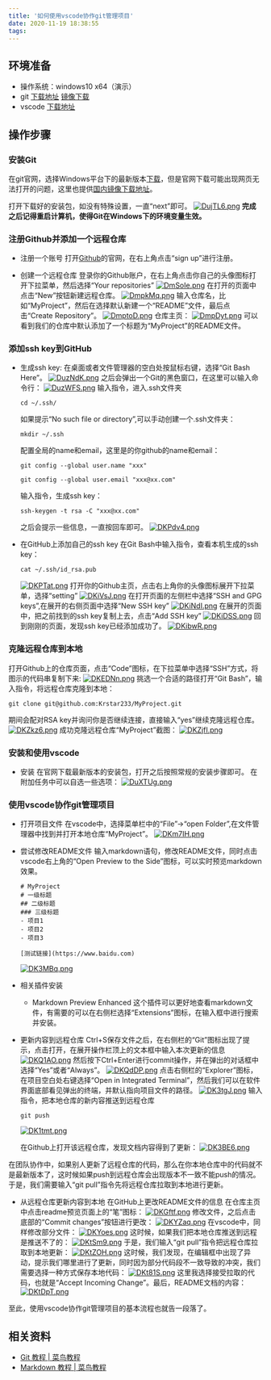 ```yaml
---
title: '如何使用vscode协作git管理项目'
date: 2020-11-19 18:38:55
tags:
---
```

## 环境准备
- 操作系统：windows10 x64（演示）
- git [下载地址](https://git-scm.com/downloads) [镜像下载](http://npm.taobao.org/mirrors/git-for-windows/)
- vscode [下载地址](https://code.visualstudio.com/)

## 操作步骤
### 安装Git
在git官网，选择Windows平台下的最新版本[下载](https://git-scm.com/downloads)，但是官网下载可能出现网页无法打开的问题，这里也提供[国内镜像下载地址](http://npm.taobao.org/mirrors/git-for-windows/)。

打开下载好的安装包，如没有特殊设置，一直“next”即可。
[![DujTL6.png](https://s3.ax1x.com/2020/11/19/DujTL6.png)](https://imgchr.com/i/DujTL6)
**完成之后记得重启计算机，使得Git在Windows下的环境变量生效。**

### 注册Github并添加一个远程仓库
- 注册一个账号
打开[Github](https://github.com/)的官网，在右上角点击“sign up”进行注册。

- 创建一个远程仓库
登录你的Github账户，在右上角点击你自己的头像图标打开下拉菜单，然后选择“Your repositories”
[![DmSoIe.png](https://s3.ax1x.com/2020/11/18/DmSoIe.png)](https://imgchr.com/i/DmSoIe)
在打开的页面中点击“New”按钮新建远程仓库。
[![DmpkMq.png](https://s3.ax1x.com/2020/11/18/DmpkMq.png)](https://imgchr.com/i/DmpkMq)
输入仓库名，比如“MyProject”，然后在选择默认新建一个“README”文件，最后点击“Create Repository”。
[![DmptoD.png](https://s3.ax1x.com/2020/11/18/DmptoD.png)](https://imgchr.com/i/DmptoD)
仓库主页：
[![DmpDyt.png](https://s3.ax1x.com/2020/11/18/DmpDyt.png)](https://imgchr.com/i/DmpDyt)
可以看到我们的仓库中默认添加了一个标题为“MyProject”的README文件。


### 添加ssh key到GitHub
- 生成ssh key:
    在桌面或者文件管理器的空白处按鼠标右键，选择“Git Bash Here”。
    [![DuzNdK.png](https://s3.ax1x.com/2020/11/19/DuzNdK.png)](https://imgchr.com/i/DuzNdK)
    之后会弹出一个Git的黑色窗口，在这里可以输入命令行：
    [![DuzWFS.png](https://s3.ax1x.com/2020/11/19/DuzWFS.png)](https://imgchr.com/i/DuzWFS)
    输入指令，进入.ssh文件夹
    ```
    cd ~/.ssh/
    ```
    如果提示“No such file or directory”,可以手动创建一个.ssh文件夹：
    ```
    mkdir ~/.ssh
    ```
    配置全局的name和email，这里是的你github的name和email：
    ```
    git config --global user.name "xxx"
 
    git config --global user.email "xxx@xx.com"
    ```
    输入指令，生成ssh key：
    ```
    ssh-keygen -t rsa -C "xxx@xx.com"
    ```
    之后会提示一些信息，一直按回车即可。
    [![DKPdv4.png](https://s3.ax1x.com/2020/11/19/DKPdv4.png)](https://imgchr.com/i/DKPdv4)

- 在GitHub上添加自己的ssh key
    在Git Bash中输入指令，查看本机生成的ssh key：
    ```
    cat ~/.ssh/id_rsa.pub
    ```
    [![DKPTat.png](https://s3.ax1x.com/2020/11/19/DKPTat.png)](https://imgchr.com/i/DKPTat)
    打开你的Github主页，点击右上角你的头像图标展开下拉菜单，选择“setting”
    [![DKiVsJ.png](https://s3.ax1x.com/2020/11/19/DKiVsJ.png)](https://imgchr.com/i/DKiVsJ)
    在打开页面的左侧栏中选择“SSH and GPG keys”,在展开的右侧页面中选择“New SSH key”
    [![DKiNdI.png](https://s3.ax1x.com/2020/11/19/DKiNdI.png)](https://imgchr.com/i/DKiNdI)
    在展开的页面中，把之前找到的ssh key复制上去，点击“Add SSH key”
    [![DKiDSS.png](https://s3.ax1x.com/2020/11/19/DKiDSS.png)](https://imgchr.com/i/DKiDSS)
    回到刚刚的页面，发现ssh key已经添加成功了。
    [![DKibwR.png](https://s3.ax1x.com/2020/11/19/DKibwR.png)](https://imgchr.com/i/DKibwR)

### 克隆远程仓库到本地
打开Github上的仓库页面，点击“Code”图标，在下拉菜单中选择“SSH”方式，将图示的代码串复制下来:
[![DKEDNn.png](https://s3.ax1x.com/2020/11/19/DKEDNn.png)](https://imgchr.com/i/DKEDNn)
挑选一个合适的路径打开“Git Bash”，输入指令，将远程仓库克隆到本地：
```
git clone git@github.com:Krstar233/MyProject.git
```
期间会配对RSA key并询问你是否继续连接，直接输入“yes”继续克隆远程仓库。
[![DKZkz6.png](https://s3.ax1x.com/2020/11/19/DKZkz6.png)](https://imgchr.com/i/DKZkz6)
成功克隆远程仓库“MyProject”截图：
[![DKZjfI.png](https://s3.ax1x.com/2020/11/19/DKZjfI.png)](https://imgchr.com/i/DKZjfI)

### 安装和使用vscode
- 安装
在官网下载最新版本的安装包，打开之后按照常规的安装步骤即可。
在附加任务中可以自选一些选项：
[![DuXTUg.png](https://s3.ax1x.com/2020/11/19/DuXTUg.png)](https://imgchr.com/i/DuXTUg)

### 使用vscode协作git管理项目
- 打开项目文件
在vscode中，选择菜单栏中的“File”->“open Folder”,在文件管理器中找到并打开本地仓库“MyProject”。
[![DKm7IH.png](https://s3.ax1x.com/2020/11/19/DKm7IH.png)](https://imgchr.com/i/DKm7IH)
- 尝试修改README文件
输入markdown语句，修改README文件，同时点击vscode右上角的“Open Preview to the Side”图标，可以实时预览markdown效果。
    ```
    # MyProject
    # 一级标题
    ## 二级标题
    ### 三级标题
    - 项目1
    - 项目2
    - 项目3

    [测试链接](https://www.baidu.com)
    ```
    [![DK3MBq.png](https://s3.ax1x.com/2020/11/19/DK3MBq.png)](https://imgchr.com/i/DK3MBq)
    
- 相关插件安装
    - Markdown Preview Enhanced
    这个插件可以更好地查看markdown文件，有需要的可以在右侧栏选择“Extensions”图标，在输入框中进行搜索并安装。

- 更新内容到远程仓库
    Ctrl+S保存文件之后，在右侧栏的“Git”图标出现了提示，点击打开，在展开操作栏顶上的文本框中输入本次更新的信息
    [![DKQ1AO.png](https://s3.ax1x.com/2020/11/19/DKQ1AO.png)](https://imgchr.com/i/DKQ1AO)
    然后按下Ctrl+Enter进行commit操作，并在弹出的对话框中选择“Yes”或者“Always”。
    [![DKQdDP.png](https://s3.ax1x.com/2020/11/19/DKQdDP.png)](https://imgchr.com/i/DKQdDP)
    点击右侧栏的“Explorer”图标，在项目空白处右键选择“Open in Integrated Terminal”，然后我们可以在软件界面底部看见弹出的终端，并默认指向项目文件的路径。
    [![DK3tgJ.png](https://s3.ax1x.com/2020/11/19/DK3tgJ.png)](https://imgchr.com/i/DK3tgJ)
    输入指令，把本地仓库的新内容推送到远程仓库
    ```
    git push
    ```
    [![DK1tmt.png](https://s3.ax1x.com/2020/11/19/DK1tmt.png)](https://imgchr.com/i/DK1tmt)

    在Github上打开该远程仓库，发现文档内容得到了更新：
    [![DK3BE6.png](https://s3.ax1x.com/2020/11/19/DK3BE6.png)](https://imgchr.com/i/DK3BE6)

在团队协作中，如果别人更新了远程仓库的代码，那么在你本地仓库中的代码就不是最新版本了，这时候如果push到远程仓库会出现版本不一致不能push的情况。于是，我们需要输入“git pull”指令先将远程仓库拉取到本地进行更新。
- 从远程仓库更新内容到本地
    在GitHub上更改README文件的信息
    在仓库主页中点击readme预览页面上的“笔”图标：
    [![DKGftf.png](https://s3.ax1x.com/2020/11/19/DKGftf.png)](https://imgchr.com/i/DKGftf)
    修改文件，之后点击底部的“Commit changes”按钮进行更改：
    [![DKYZaq.png](https://s3.ax1x.com/2020/11/19/DKYZaq.png)](https://imgchr.com/i/DKYZaq)
    在vscode中，同样修改部分文件：
    [![DKYoes.png](https://s3.ax1x.com/2020/11/19/DKYoes.png)](https://imgchr.com/i/DKYoes)
    这时候，如果我们把本地仓库推送到远程是推送不了的：
    [![DKtSm9.png](https://s3.ax1x.com/2020/11/19/DKtSm9.png)](https://imgchr.com/i/DKtSm9)
    于是，我们输入“git pull”指令把远程仓库拉取到本地更新：
    [![DKtZOH.png](https://s3.ax1x.com/2020/11/19/DKtZOH.png)](https://imgchr.com/i/DKtZOH)
    这时候，我们发现，在编辑框中出现了异动，提示我们哪里进行了更新，同时因为部分代码段不一致导致的冲突，我们需要选择一种方式保存本地代码：
    [![DKt81S.png](https://s3.ax1x.com/2020/11/19/DKt81S.png)](https://imgchr.com/i/DKt81S)
    这里我选择接受拉取的代码，也就是“Accept Incoming Change”。最后，README文档的内容：
    [![DKtDpT.png](https://s3.ax1x.com/2020/11/19/DKtDpT.png)](https://imgchr.com/i/DKtDpT)

至此，使用vscode协作git管理项目的基本流程也就告一段落了。

## 相关资料
- [Git 教程 | 菜鸟教程](https://www.runoob.com/git/git-tutorial.html)
- [Markdown 教程 | 菜鸟教程](https://www.runoob.com/markdown/md-tutorial.html)